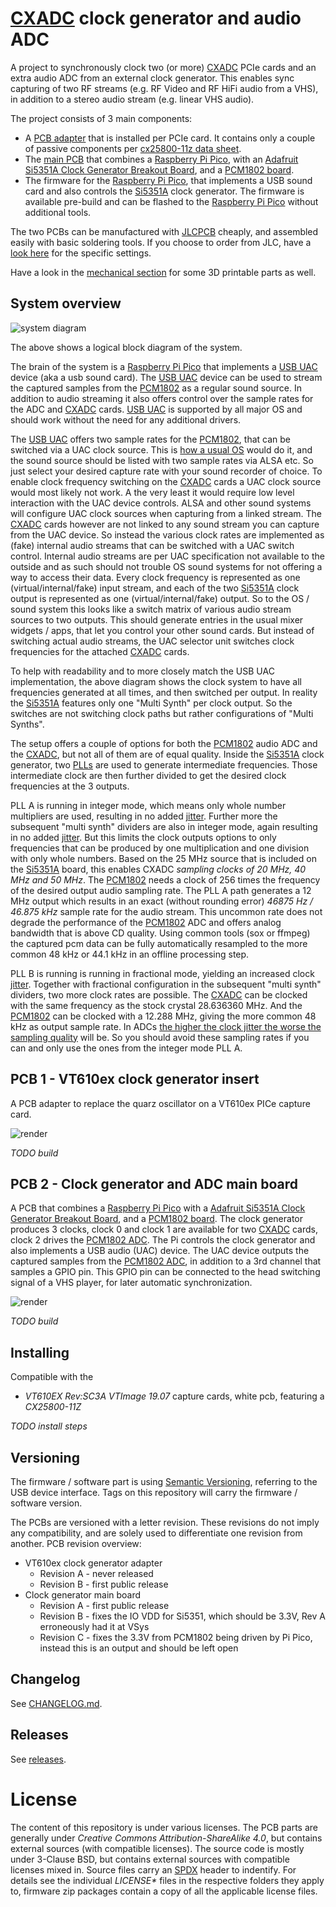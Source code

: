 # [CXADC][cxadc] clock generator and audio ADC

A project to synchronously clock two (or more) [CXADC][cxadc] PCIe cards and an extra audio ADC from an external clock generator.
This enables sync capturing of two RF streams (e.g. RF Video and RF HiFi audio from a VHS), in addition to a stereo audio stream (e.g. linear VHS audio).

The project consists of 3 main components:
- A [PCB adapter][self-pcb-adapter] that is installed per PCIe card.
  It contains only a couple of passive components per [cx25800-11z data sheet][google-cx25800-datasheet].
- The [main PCB][self-pcb-main] that combines a [Raspberry Pi Pico][pi-pico], with an [Adafruit Si5351A Clock Generator Breakout Board][si5351-adafruit], and a [PCM1802 board][ali-pcm1802-search].
- The firmware for the [Raspberry Pi Pico][pi-pico], that implements a USB sound card and also controls the [Si5351A][si5351-adafruit] clock generator.
  The firmware is available pre-build and can be flashed to the [Raspberry Pi Pico][pi-pico] without additional tools.

The two PCBs can be manufactured with [JLCPCB][jlcpcb] cheaply, and assembled easily with basic soldering tools.
If you choose to order from JLC, have a [look here](hardware/jlc-2023-09-order-example.png) for the specific settings.

Have a look in the [mechanical section](mechanical) for some 3D printable parts as well.

## System overview

![system diagram](system-diagram.png)

The above shows a logical block diagram of the system.

The brain of the system is a [Raspberry Pi Pico][pi-pico] that implements a [USB UAC][wiki-usb-uac] device (aka a usb sound card).
The [USB UAC][wiki-usb-uac] device can be used to stream the captured samples from the [PCM1802][pcm1802-product] as a regular sound source.
In addition to audio streaming it also offers control over the sample rates for the ADC and [CXADC][cxadc] cards.
[USB UAC][wiki-usb-uac] is supported by all major OS and should work without the need for any additional drivers.

The [USB UAC][wiki-usb-uac] offers two sample rates for the [PCM1802][pcm1802-product], that can be switched via a UAC clock source.
This is [how a usual OS][multi-samplerate] would do it, and the sound source should be listed with two sample rates via ALSA etc.
So just select your desired capture rate with your sound recorder of choice.
To enable clock frequency switching on the [CXADC][cxadc] cards a UAC clock source would most likely not work.
A the very least it would require low level interaction with the UAC device controls.
ALSA and other sound systems will configure UAC clock sources when capturing from a linked stream.
The [CXADC][cxadc] cards however are not linked to any sound stream you can capture from the UAC device.
So instead the various clock rates are implemented as (fake) internal audio streams that can be switched with a UAC switch control.
Internal audio streams are per UAC specification not available to the outside and as such should not trouble OS sound systems for not offering a way to access their data.
Every clock frequency is represented as one (virtual/internal/fake) input stream, and each of the two [Si5351A][si5351-adafruit] clock output is represented as one (virtual/internal/fake) output.
So to the OS / sound system this looks like a switch matrix of various audio stream sources to two outputs.
This should generate entries in the usual mixer widgets / apps, that let you control your other sound cards.
But instead of switching actual audio streams, the UAC selector unit switches clock frequencies for the attached [CXADC][cxadc] cards.

To help with readability and to more closely match the USB UAC implementation, the above diagram shows the clock system to have all frequencies generated at all times, and then switched per output.
In reality the [Si5351A][si5351-adafruit] features only one "Multi Synth" per clock output. 
So the switches are not switching clock paths but rather configurations of "Multi Synths".

The setup offers a couple of options for both the [PCM1802][pcm1802-product] audio ADC and the [CXADC][cxadc], but not all of them are of equal quality.
Inside the [Si5351A][si5351-adafruit] clock generator, two [PLLs][pll-wiki] are used to generate intermediate frequencies.
Those intermediate clock are then further divided to get the desired clock frequencies at the 3 outputs.

PLL A is running in integer mode, which means only whole number multipliers are used, resulting in no added [jitter][jitter-wiki].
Further more the subsequent "multi synth" dividers are also in integer mode, again resulting in no added [jitter][jitter-wiki].
But this limits the clock outputs options to only frequencies that can be produced by one multiplication and one division with only whole numbers.
Based on the 25 MHz source that is included on the [Si5351A][si5351-adafruit] board, this enables CXADC *sampling clocks of 20 MHz, 40 MHz and 50 MHz*.
The [PCM1802][pcm1802-product] needs a clock of 256 times the frequency of the desired output audio sampling rate.
The PLL A path generates a 12 MHz output which results in an exact (without rounding error) *46875 Hz / 46.875 kHz* sample rate for the audio stream.
This uncommon rate does not degrade the performance of the [PCM1802][pcm1802-product] ADC and offers analog bandwidth that is above CD quality.
Using common tools (sox or ffmpeg) the captured pcm data can be fully automatically resampled to the more common 48 kHz or 44.1 kHz in an offline processing step.

PLL B is running is running in fractional mode, yielding an increased clock [jitter][jitter-wiki].
Together with fractional configuration in the subsequent "multi synth" dividers, two more clock rates are possible.
The [CXADC][cxadc] can be clocked with the same frequency as the stock crystal 28.636360 MHz.
And the [PCM1802][pcm1802-product] can be clocked with a 12.288 MHz, giving the more common 48 kHz as output sample rate.
In ADCs [the higher the clock jitter the worse the sampling quality][jitter-paper] will be.
So you should avoid these sampling rates if you can and only use the ones from the integer mode PLL A.

## PCB 1 - VT610ex clock generator insert

A PCB adapter to replace the quarz oscillator on a VT610ex PICe capture card.

![render](hardware/vt610ex-clock-generator-adapter/render-rev-b.png)

*TODO build*

## PCB 2 - Clock generator and ADC main board

A PCB that combines a [Raspberry Pi Pico][pi-pico] with a [Adafruit Si5351A Clock Generator Breakout Board][si5351-adafruit], and a [PCM1802 board][ali-pcm1802-search].
The clock generator produces 3 clocks, clock 0 and clock 1 are available for two [CXADC][cxadc] cards, clock 2 drives the [PCM1802 ADC][ali-pcm1802-search].
The Pi controls the clock generator and also implements a USB audio (UAC) device.
The UAC device outputs the captured samples from the [PCM1802 ADC][ali-pcm1802-search], in addition to a 3rd channel that samples a GPIO pin.
This GPIO pin can be connected to the head switching signal of a VHS player, for later automatic synchronization.

![render](hardware/main-board/render-rev-c.png)

*TODO build*

## Installing

Compatible with the
- *VT610EX Rev:SC3A VTImage 19.07* capture cards, white pcb, featuring a *CX25800-11Z*

*TODO install steps*

## Versioning

The firmware / software part is using [Semantic Versioning][semver], referring to the USB device interface.
Tags on this repository will carry the firmware / software version.

The PCBs are versioned with a letter revision.
These revisions do not imply any compatibility, and are solely used to differentiate one revision from another.
PCB revision overview:
- VT610ex clock generator adapter
  - Revision A - never released
  - Revision B - first public release
- Clock generator main board
  - Revision A - first public release
  - Revision B - fixes the IO VDD for Si5351, which should be 3.3V, Rev A erroneously had it at VSys
  - Revision C - fixes the 3.3V from PCM1802 being driven by Pi Pico, instead this is an output and should be left open

## Changelog

See [CHANGELOG.md](CHANGELOG.md).

## Releases

See [releases](https://gitlab.com/wolfre/cxadc-clock-generator-audio-adc/-/releases).

# License

The content of this repository is under various licenses.
The PCB parts are generally under *Creative Commons Attribution-ShareAlike 4.0*, but contains external sources (with compatible licenses).
The source code is mostly under 3-Clause BSD, but contains external sources with compatible licenses mixed in.
Source files carry an [SPDX][spdx] header to indentify.
For details see the individual *LICENSE\** files in the respective folders they apply to, firmware zip packages contain a copy of all the applicable license files.

[cxadc]: https://github.com/happycube/cxadc-linux3/
[pi-pico]: https://www.raspberrypi.com/products/raspberry-pi-pico/
[si5351-adafruit]: https://www.adafruit.com/product/2045
[ali-pcm1802-search]: https://www.aliexpress.com/w/wholesale-PCM1802.html?SearchText=PCM1802
[pcm1802-product]: https://www.ti.com/product/PCM1802
[jlcpcb]: https://jlcpcb.com
[google-cx25800-datasheet]: https://www.google.com/search?q=DSH-201233A
[self-pcb-adapter]: #pcb-1-vt610ex-clock-generator-insert
[self-pcb-main]: #pcb-2-clock-generator-and-adc-main-board
[semver]: https://semver.org/
[wiki-usb-uac]: https://en.wikipedia.org/wiki/USB#Audio_streaming
[multi-samplerate]: https://stackoverflow.com/questions/41702932/usb-audio-class-2-0-how-to-support-multiple-bit-rates-sample-rates
[pll-wiki]: https://en.wikipedia.org/wiki/Phase-locked_loop
[jitter-wiki]: https://en.wikipedia.org/wiki/Jitter
[jitter-paper]: https://www.analog.com/media/en/reference-design-documentation/design-notes/dn1013f.pdf
[spdx]: https://spdx.dev/
